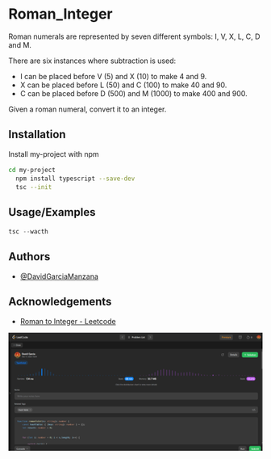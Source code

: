 # Roman_Integer

Roman numerals are represented by seven different symbols: I, V, X, L, C, D and M.

There are six instances where subtraction is used:

 - I can be placed before V (5) and X (10) to make 4 and 9. 
 - X can be placed before L (50) and C (100) to make 40 and 90. 
 - C can be placed before D (500) and M (1000) to make 400 and 900.
 
Given a roman numeral, convert it to an integer.


## Installation

Install my-project with npm

```bash
cd my-project
  npm install typescript --save-dev
  tsc --init
```
    
## Usage/Examples

```javascript
tsc --wacth
```


## Authors

- [@DavidGarciaManzana](https://github.com/DavidGarciaManzana)

## Acknowledgements

 - [Roman to Integer - Leetcode](https://leetcode.com/problems/roman-to-integer/description/)

<p align="center">
  <img src="img/Leetcode1.png" alt="Performance" title="Performance Chart">
</p>
